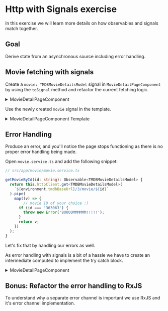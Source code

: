 # Http with Signals exercise

In this exercise we will learn more details on how observables and signals match together.

## Goal

Derive state from an asynchronous source including error handling.

## Movie fetching with signals

Create a `movie: TMDBMovieDetailsModel` signal in `MovieDetailPageComponent` by using the `toSignal` method
and refactor the current fetching logic.

<details>
  <summary>MovieDetailPageComponent</summary>

```ts
// src/app/movie/movie-detail-page/movie-detail-page.component.ts

import { toSignal } from '@angular/core/rxjs-interop';
import { switchMap } from 'rxjs';

// DELETE THIS  
// movie$!: Observable<TMDBMovieDetailsModel>;
movie = toSignal(
  this.activatedRoute.params.pipe(
    switchMap((params) => this.movieService.getMovieById(params['id']))
  ),
  {
      initialValue: null
  }
)

ngOnInit(): void {
  this.activatedRoute.params.subscribe((params) => {
    // DELETE THIS  
    //  this.movie$ = this.movieService.getMovieById(params['id']);   
    this.credits$ = this.movieService.getMovieCredits(params['id']);
    this.recommendations$ = this.movieService.getMovieRecommendations(
      params['id']
    );
  })
}

```

</details>

Use the newly created `movie` signal in the template.

<details>
  <summary>MovieDetailPageComponent Template</summary>

  ```html
  <!-- src/app/movie-detail-page/movie-detail-page.component.html -->
  
  <ui-detail-grid *ngIf="movie() as movie; else: loader">
    
  </ui-detail-grid>
  ```

As we have now a push/pull system connected with an HTTP request we have to consider the loaging  

</details>

## Error Handling

Produce an error, and you'll notice the page stops functioning as there is no proper error handling being made.

Open `movie.service.ts` and add the following snippet:

```typescript
// src/app/movie/movie.service.ts

getMovieById(id: string): Observable<TMDBMovieDetailsModel> {
  return this.httpClient.get<TMDBMovieDetailsModel>(
    `${environment.tmdbBaseUrl}/3/movie/${id}`
  ).pipe(
    map((v) => {
        // movie ID of your choice :) 
      if (id === '363063') {
        throw new Error('BOOOOMMMMMM!!!!!');
      }
      return v;
    })
  );
}
```


Let's fix that by handling our errors as well.

As error handling with signals is a bit of a hassle we have to create an intermediate computed to implement the try catch block.

<details>
  <summary>MovieDetailPageComponent</summary>

```ts
// src/app/movie-detail-page/movie-detail-page.component.ts

// RENAMED
_currentMovie = toSignal(...); 

// NEW INTERMEDIATE COMPUTED
currentMovie = computed(() => {
  try {
    return this._currentMovie();
  } catch (e) {
    console.log('ERROR in signals!!');
    return null;
  }
})
```

</details>

## Bonus: Refactor the error handling to RxJS

To understand why a separate error channel is important we use RxJS and it's error channel implementation.
